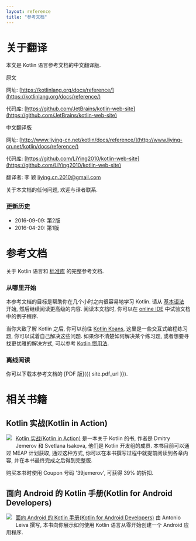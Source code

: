 ```yaml
---
layout: reference
title: "参考文档"
---
```


# 关于翻译

本文是 Kotlin 语言参考文档的中文翻译版.

原文

网址: [https://kotlinlang.org/docs/reference/](https://kotlinlang.org/docs/reference/)

代码库: [https://github.com/JetBrains/kotlin-web-site](https://github.com/JetBrains/kotlin-web-site)

中文翻译版

网址: [http://www.liying-cn.net/kotlin/docs/reference/](http://www.liying-cn.net/kotlin/docs/reference/)

代码库: [https://github.com/LiYing2010/kotlin-web-site](https://github.com/LiYing2010/kotlin-web-site)

翻译者: 李 颖 [liying.cn.2010@gmail.com](mailto:liying.cn.2010@gmail.com)

关于本文档的任何问题, 欢迎与译者联系.


### 更新历史
* 2016-09-09: 第2版
* 2016-04-20: 第1版


# 参考文档

关于 Kotlin 语言和 [标准库](https://kotlinlang.org/api/latest/jvm/stdlib/index.html) 的完整参考文档.

### 从哪里开始

本参考文档的目标是帮助你在几个小时之内很容易地学习 Kotlin.
请从 [基本语法](basic-syntax.html) 开始, 然后继续阅读更高级的内容.
阅读本文档时, 你可以在 [online IDE](http://try.kotlinlang.org/) 中试验文档中的例子程序.

当你大致了解 Kotlin 之后, 你可以前往 [Kotlin Koans](https://kotlinlang.org/docs/tutorials/koans.html), 这里是一些交互式编程练习题, 你可以试着自己解决这些问题.
如果你不清楚如何解决某个练习题, 或者想要寻找更优雅的解决方式, 可以参考 [Kotlin 惯用法](idioms.html).


### 离线阅读
你可以下载本参考文档的 [PDF 版]({{ site.pdf_url }}).

# 相关书籍

## Kotlin 实战(Kotlin in Action)

   <a href="https://manning.com/books/kotlin-in-action"><img src="{{ site.baseurl }}/assets/images/Jemerov-Kotlin-MEAP-HI.png" style="float: left; margin-right: 10px; margin-bottom: 10px;"></a>

[Kotlin 实战(Kotlin in Action)](https://manning.com/books/kotlin-in-action) 是一本关于 Kotlin 的书, 作者是 Dmitry Jemerov 和 Svetlana Isakova,
他们是 Kotlin 开发组的成员. 本书目前可以通过 MEAP 计划获取, 通过这种方式, 你可以在本书撰写过程中就提前阅读到各章内容, 并在本书最终完成之后得到完整版.

购买本书时使用 Coupon 号码 '39jemerov', 可获得 39% 的折扣.

<h2 style="clear: left">面向 Android 的 Kotlin 手册(Kotlin for Android Developers)</h2>

  <a href="https://leanpub.com/kotlin-for-android-developers"><img src="{{ site.baseurl }}/assets/images/kotlin-for-android-developers.png" style="float: left; margin-right: 10px; margin-bottom: 10px;"></a>

[面向 Android 的 Kotlin 手册(Kotlin for Android Developers)](https://leanpub.com/kotlin-for-android-developers) 由 Antonio Leiva 撰写, 本书向你展示如何使用 Kotlin 语言从零开始创建一个 Android 应用程序.
